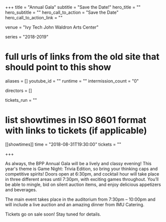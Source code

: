 +++
title = "Annual Gala"
subtitle = "Save the Date!"
hero_title = ""
hero_subtitle = ""
hero_call_to_action = "Save the Date"
hero_call_to_action_link = ""

venue = "Ivy Tech John Waldron Arts Center"

series = "2018-2019"
# full urls of links from the old site that should point to this show
aliases = []
youtube_id = ""
runtime = ""
intermission_count = "0"

directors = []

tickets_run = ""

# list showtimes in ISO 8601 format with links to tickets (if applicable)
[[showtimes]]
    time = "2018-08-31T19:30:00"
    tickets = ""

+++

As always, the BPP Annual Gala will be a lively and classy evening! This year's theme is Game Night: Trivia Edition, so bring your thinking caps and competitive spirits! Doors open at 6:30pm, and cocktail hour will take place in three different areas until 7:30pm, with exciting games throughout. You’ll be able to mingle, bid on silent auction items, and enjoy delicious appetizers and beverages.

The main event takes place in the auditorium from 7:30pm – 10:00pm and will include a live auction and an amazing dinner from IMU Catering.

Tickets go on sale soon! Stay tuned for details. 
